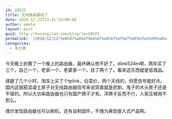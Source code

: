```yaml
---
id: 10522
title: 无线路由器挂了
date: 2010-12-22T23:41:53+00:00
author: omale
layout: post
guid: http://hezongjian.com/blog/?p=10522
permalink: '/2010/12/22/%e6%97%a0%e7%ba%bf%e8%b7%af%e7%94%b1%e5%99%a8%e6%8c%82%e4%ba%86/'
categories:
  - 未分类
---
```

今天晚上折腾了一个晚上的路由器，最终确认修不好了。dlink524m啊，两年买了三个，自己一个，老家一个，老婆家一个。挂了两个了。看来这东西就是低值品。

琢磨了几个小时，淘宝上买了个tplink，白菜价，两个天线的，但愿信号能好点。国内这钢筋混凝土房子对无线路由器信号来说简直就是悲剧，鬼子的木头房子还是不错的。所以大功率路由器也只有国产牌子才有。洋牌子反而不行，人家压根用不到么。

偶尔发现路由器也可以刷机，还有自制固件，不愧为典型嵌入式产品啊。